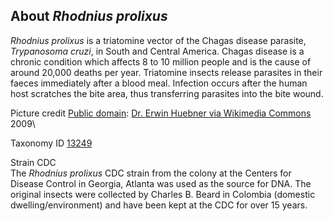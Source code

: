 About *Rhodnius prolixus*
-------------------------

*Rhodnius prolixus* is a triatomine vector of the Chagas disease
parasite, *Trypanosoma cruzi*, in South and Central America. Chagas
disease is a chronic condition which affects 8 to 10 million people and
is the cause of around 20,000 deaths per year. Triatomine insects
release parasites in their faeces immediately after a blood meal.
Infection occurs after the human host scratches the bite area, thus
transferring parasites into the bite wound.

Picture credit [Public domain](https://commons.wikimedia.org/wiki/Main_Page): [Dr. Erwin
Huebner via Wikimedia Commons](http://commons.wikimedia.org/wiki/File:Rhodnius_prolixus70-300.jpg)
2009\

Taxonomy ID [13249](https://www.uniprot.org/taxonomy/13249)

Strain CDC\
The *Rhodnius prolixus* CDC strain from the colony at the Centers for
Disease Control in Georgia, Atlanta was used as the source for DNA. The
original insects were collected by Charles B. Beard in Colombia
(domestic dwelling/environment) and have been kept at the CDC for over
15 years.
